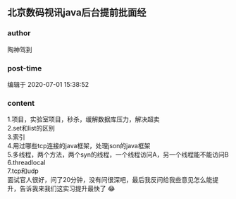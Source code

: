 ## 北京数码视讯java后台提前批面经
### author 
陶神驾到
### post-time 

编辑于  2020-07-01 15:38:52
### content 
<div class="post-topic-des nc-post-content">
 1.项目，实验室项目，秒杀，缓解数据库压力，解决超卖
 <br/>
 2.set和list的区别
 <br/>
 3.索引
 <br/>
 4.用过哪些tcp连接的java框架，处理json的java框架
 <br/>
 5.多线程，两个方法，两个syn的线程，一个线程访问A，另一个线程能不能访问B
 <br/>
 6.threadlocal
 <br/>
 <div>
  7.tcp和udp
 </div>
 <div>
  面试官人很好，问了20分钟，没有问很深吧，最后我反问给我些意见怎么能提升，告诉我来我们这实习提升最快了
  <span>
   😂
  </span>
 </div>
</div>
